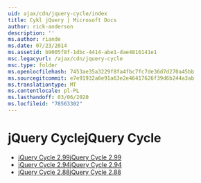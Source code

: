 ```yaml
---
uid: ajax/cdn/jquery-cycle/index
title: Cykl jQuery | Microsoft Docs
author: rick-anderson
description: ''
ms.author: riande
ms.date: 07/23/2014
ms.assetid: b9005f8f-1dbc-4414-abe1-dae4816141e1
msc.legacyurl: /ajax/cdn/jquery-cycle
msc.type: folder
ms.openlocfilehash: 7453ae35a3229f8fa4fbc7fc7de36d7d270a45bb
ms.sourcegitcommit: e7e91932a6e91a63e2e46417626f39d6b244a3ab
ms.translationtype: MT
ms.contentlocale: pl-PL
ms.lasthandoff: 03/06/2020
ms.locfileid: "78563302"
---
```

# <a name="jquery-cycle"></a><span data-ttu-id="42153-102">jQuery Cycle</span><span class="sxs-lookup"><span data-stu-id="42153-102">jQuery Cycle</span></span>

- [<span data-ttu-id="42153-103">jQuery Cycle 2.99</span><span class="sxs-lookup"><span data-stu-id="42153-103">jQuery Cycle 2.99</span></span>](cdnjquerycycle299.md)
- [<span data-ttu-id="42153-104">jQuery Cycle 2.94</span><span class="sxs-lookup"><span data-stu-id="42153-104">jQuery Cycle 2.94</span></span>](cdnjquerycycle294.md)
- [<span data-ttu-id="42153-105">jQuery Cycle 2.88</span><span class="sxs-lookup"><span data-stu-id="42153-105">jQuery Cycle 2.88</span></span>](cdnjquerycycle288.md)
